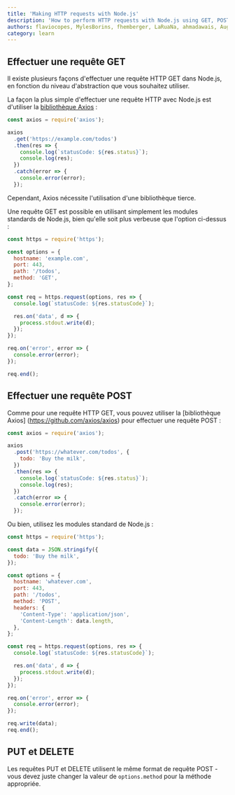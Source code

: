 ```yaml
---
title: 'Making HTTP requests with Node.js'
description: 'How to perform HTTP requests with Node.js using GET, POST, PUT and DELETE'
authors: flaviocopes, MylesBorins, fhemberger, LaRuaNa, ahmadawais, AugustinMauroy
category: learn
---
```


## Effectuer une requête GET

Il existe plusieurs façons d'effectuer une requête HTTP GET dans Node.js, en fonction du niveau d'abstraction que vous souhaitez utiliser.

La façon la plus simple d'effectuer une requête HTTP avec Node.js est d'utiliser la [bibliothèque Axios](https://github.com/axios/axios) :

```js
const axios = require('axios');

axios
  .get('https://example.com/todos')
  .then(res => {
    console.log(`statusCode: ${res.status}`);
    console.log(res);
  })
  .catch(error => {
    console.error(error);
  });
```

Cependant, Axios nécessite l'utilisation d'une bibliothèque tierce.

Une requête GET est possible en utilisant simplement les modules standards de Node.js, bien qu'elle soit plus verbeuse que l'option ci-dessus :

```js
const https = require('https');

const options = {
  hostname: 'example.com',
  port: 443,
  path: '/todos',
  method: 'GET',
};

const req = https.request(options, res => {
  console.log(`statusCode: ${res.statusCode}`);

  res.on('data', d => {
    process.stdout.write(d);
  });
});

req.on('error', error => {
  console.error(error);
});

req.end();
```

## Effectuer une requête POST

Comme pour une requête HTTP GET, vous pouvez utiliser la [bibliothèque Axios] (https://github.com/axios/axios) pour effectuer une requête POST :

```js
const axios = require('axios');

axios
  .post('https://whatever.com/todos', {
    todo: 'Buy the milk',
  })
  .then(res => {
    console.log(`statusCode: ${res.status}`);
    console.log(res);
  })
  .catch(error => {
    console.error(error);
  });
```

Ou bien, utilisez les modules standard de Node.js :

```js
const https = require('https');

const data = JSON.stringify({
  todo: 'Buy the milk',
});

const options = {
  hostname: 'whatever.com',
  port: 443,
  path: '/todos',
  method: 'POST',
  headers: {
    'Content-Type': 'application/json',
    'Content-Length': data.length,
  },
};

const req = https.request(options, res => {
  console.log(`statusCode: ${res.statusCode}`);

  res.on('data', d => {
    process.stdout.write(d);
  });
});

req.on('error', error => {
  console.error(error);
});

req.write(data);
req.end();
```

## PUT et DELETE

Les requêtes PUT et DELETE utilisent le même format de requête POST - vous devez juste changer la valeur de `options.method` pour la méthode appropriée.
